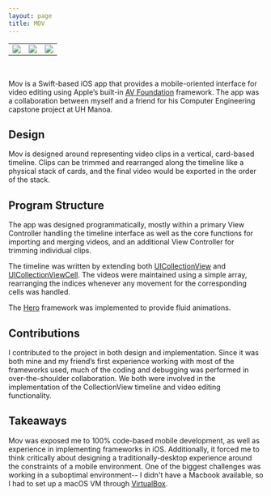 ```yaml
---
layout: page
title: MOV
---
```

<table>
  <tr>
    <td> <img style="float: left" class="ui image" src="../../images/mov-timeline.jpg"> </td>
    <td> <img style="float: left" class="ui image" src="../../images/mov-video-edit.png"> </td>
    <td> <img style="float: left" class="ui image" src="../../images/mov-video-view.png"> </td>
  </tr>
</table> <br>

Mov is a Swift-based iOS app that provides a mobile-oriented interface for video editing using Apple’s built-in [AV Foundation](https://developer.apple.com/av-foundation/) framework. The app was a collaboration between myself and a friend for his Computer Engineering capstone project at UH Manoa.

## Design

Mov is designed around representing video clips in a vertical, card-based timeline. Clips can be trimmed and rearranged along the timeline like a physical stack of cards, and the final video would be exported in the order of the stack.

## Program Structure

The app was designed programmatically, mostly within a primary View Controller handling the timeline interface as well as the core functions for importing and merging videos, and an additional View Controller for trimming individual clips.

The timeline was written by extending both [UICollectionView](https://developer.apple.com/documentation/uikit/uicollectionview) and [UICollectionViewCell](https://developer.apple.com/documentation/uikit/uicollectionviewcell). The videos were maintained using a simple array, rearranging the indices whenever any movement for the corresponding cells was handled.

The [Hero](https://github.com/lkzhao/Hero) framework was implemented to provide fluid animations.

## Contributions

I contributed to the project in both design and implementation. Since it was both mine and my friend’s first experience working with most of the frameworks used, much of the coding and debugging was performed in over-the-shoulder collaboration. We both were involved in the implementation of the CollectionView timeline and video editing functionality.

## Takeaways
Mov was exposed me to 100% code-based mobile development, as well as experience in implementing frameworks in iOS. Additionally, it forced me to think critically about designing a traditionally-desktop experience around the constraints of a mobile environment. One of the biggest challenges was working in a suboptimal environment-- I didn't have a Macbook available, so I had to set up a macOS VM through [VirtualBox](https://www.virtualbox.org/wiki/VirtualBox).
